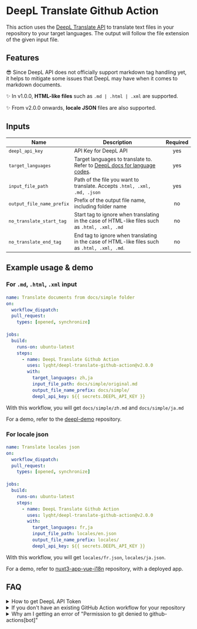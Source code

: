 # DeepL Translate Github Action

This action uses the [DeepL Translate API](https://github.com/DeepLcom/deepl-node) to translate text files in your repository to your target languages. The output will follow the file extension of the given input file.

## Features

😎 Since DeepL API does not officially support markdown tag handling yet, it helps to mitigate some issues that DeepL may have when it comes to markdown documents.

✨ In v1.0.0, **HTML-like files** such as `.md | .html | .xml` are supported.

✨ From v2.0.0 onwards, **locale JSON** files are also supported.

## Inputs

| Name                  | Description                                      | Required |
| --------------------- | ------------------------------------------------ |:--------:|
| `deepl_api_key`       | API Key for DeepL API                            |   yes    |
| `target_languages`    | Target languages to translate to. Refer to [DeepL docs for language codes](https://www.deepl.com/docs-api/translate-text).                 |   yes    |
| `input_file_path`     | Path of the file you want to translate. Accepts `.html, .xml, .md, .json`           |   yes    |
| `output_file_name_prefix` | Prefix of the output file name, including folder name |   no     |
| `no_translate_start_tag` | Start tag to ignore when translating in the case of HTML-like files such as `.html, .xml, .md`           |   no     |
| `no_translate_end_tag`   | End tag to ignore when translating in the case of HTML-like files such as `.html, .xml, .md`.                |   no     |

## Example usage & demo

### For `.md`, `.html`, `.xml` input

```yaml
name: Translate documents from docs/simple folder
on:
  workflow_dispatch:
  pull_request:
    types: [opened, synchronize]

jobs:
  build:
    runs-on: ubuntu-latest
    steps:
      - name: DeepL Translate Github Action
        uses: lyqht/deepl-translate-github-action@v2.0.0
        with:
          target_languages: zh,ja
          input_file_path: docs/simple/original.md
          output_file_name_prefix: docs/simple/
          deepl_api_key: ${{ secrets.DEEPL_API_KEY }}
```

With this workflow, you will get `docs/simple/zh.md` and `docs/simple/ja.md`

For a demo, refer to the [deepl-demo](https://github.com/lyqht/deepl-demo) repository.

### For locale json

```yaml
name: Translate locales json
on:
  workflow_dispatch:
  pull_request:
    types: [opened, synchronize]

jobs:
  build:
    runs-on: ubuntu-latest
    steps:
      - name: DeepL Translate Github Action
        uses: lyqht/deepl-translate-github-action@v2.0.0
        with:
          target_languages: fr,ja
          input_file_path: locales/en.json
          output_file_name_prefix: locales/
          deepl_api_key: ${{ secrets.DEEPL_API_KEY }}
```

With this workflow, you will get `locales/fr.json`, `locales/ja.json`.

For a demo, refer to [nuxt3-app-vue-i18n](https://github.com/lyqht/nuxt3-app-vue-i18n) repository, with a deployed app.


## FAQ

<details><summary>How to get DeepL API Token</summary>

First, you need to [sign up for a DeepL account](https://www.deepl.com/). Then you can go to https://www.deepl.com/account/summary and retrieve your token there.

![Screenshot of where the auth key is located on the website](DeepL_API_Auth_Key_Example.png)

</details>

<details><summary>If you don't have an existing GitHub Action workflow for your repository</summary>

1. Create a folder `.github/workflows` if you don't have it already
2. Inside that folder, create a YAML file say `translate.yml`
3. In the `translate.yml` file, you can copy the example below and modify it to your usage.
</details>

<details><summary>Why am I getting an error of "Permission to git denied to github-actions[bot]"</summary>

You have to set the workflow permissions under Repository Settings > Actions > Workflow permissions to be **"Read and write permissions"**.

![](workflow_permissions_screenshot.png)

</details>
